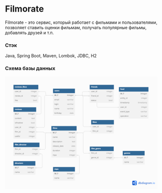 # Filmorate
Filmorate - это сервис, который работает с фильмами и пользователями, позволяет ставить оценки фильмам, 
получать популярные фильмы, добавлять друзей и т.п.

### Стэк
Java, Spring Boot, Maven, Lombok, JDBC, H2

### Схема базы данных

![Database scheme](images/db_diagram.png)
